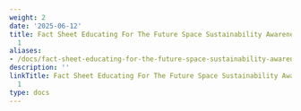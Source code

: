 ```yaml
---
weight: 2
date: '2025-06-12'
title: Fact Sheet Educating For The Future Space Sustainability Awareness Initiatives
  1
aliases:
- /docs/fact-sheet-educating-for-the-future-space-sustainability-awareness-initiatives_1/
description: ''
linkTitle: Fact Sheet Educating For The Future Space Sustainability Awareness Initiatives
  1
type: docs
---
```


